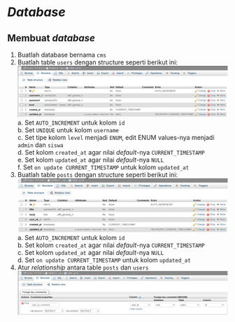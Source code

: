 # _Database_

## Membuat _database_

1. Buatlah database bernama `cms`
2. Buatlah table `users` dengan structure seperti berikut ini:
![table_users](./assets/1_table_users.png)
    a. Set `AUTO_INCREMENT` untuk kolom `id`<br>
    b. Set `UNIQUE` untuk kolom `username`<br>
    c. Set tipe kolom `level` menjadi `ENUM`, edit ENUM values-nya menjadi `admin` dan `siswa`<br>
    d. Set kolom `created_at` agar nilai _default_-nya `CURRENT_TIMESTAMP`<br>
    e. Set kolom `updated_at` agar nilai _default_-nya `NULL`<br>
    f. Set `on update CURRENT_TIMESTAMP` untuk kolom `updated_at`<br>
3. Buatlah table `posts` dengan structure seperti berikut ini:
![table_posts](./assets/2_table_posts.png)
    a. Set `AUTO_INCREMENT` untuk kolom `id`<br>
    b. Set kolom `created_at` agar nilai _default_-nya `CURRENT_TIMESTAMP`<br>
    c. Set kolom `updated_at` agar nilai _default_-nya `NULL`<br>
    d. Set `on update CURRENT_TIMESTAMP` untuk kolom `updated_at`<br>
4. Atur _relationship_ antara table `posts` dan `users`
![relationship_posts](./assets/3_foreign_key_posts.png)